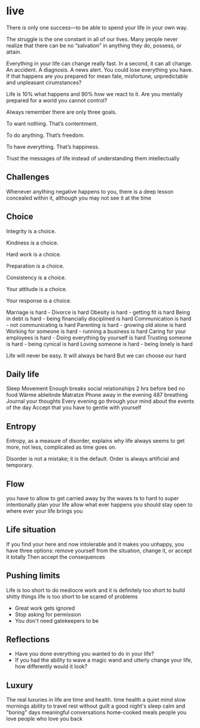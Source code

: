 # live
There is only one success—to be able to spend your life in your own way.

The struggle is the one constant in all of our lives.
Many people never realize that there can be no “salvation” in anything they do, possess, or attain.

Everything in your life can change really fast. In a second, it can all change. An accident. A diagnosis. A news alert. You could lose everything you have. If that happens are you prepared for mean fate, misfortune, unpredictable and unpleasant cirumstances?

Life is 10% what happens and 90% how we react to it.
Are you mentally prepared for a world you cannot control?

Always remember there are only three goals.

To want nothing. That’s contentment.

To do anything. That’s freedom.

To have everything. That’s happiness.

Trust the messages of life instead of understanding them intellectually

## Challenges
Whenever anything negative happens to you, there is a deep lesson concealed within it, although you may not see it at the time

## Choice
Integrity is a choice.

Kindness is a choice.

Hard work is a choice.

Preparation is a choice.

Consistency is a choice.

Your attitude is a choice.

Your response is a choice.

Marriage is hard - Divorce is hard
Obesity is hard - getting fit is hard
Being in debt is hard - being financially disciplined is hard Communication is hard - not communicating is hard
Parenting is hard - growing old alone is hard
Working for someone is hard - running a business is hard
Caring for your employees is hard - Doing everything by yourself is hard
Trusting someone is hard - being cynical is hard
Loving someone is hard - being lonely is hard

Life will never be easy. It will always be hard But we can choose our hard

## Daily life
Sleep
Movement
Enough breaks
social relationships
2 hrs before bed no food
Wärme ableitnde Matratze
Phone away in the evening
487 breathing
Journal your thoughts
Every evening go through your mind about the events of the day
Accept that you have to gentle with yourself
## Entropy
Entropy, as a measure of disorder, explains why life always seems to get more, not less, complicated as time goes on.

Disorder is not a mistake; it is the default. Order is always artificial and temporary.

## Flow
you have to allow to get carried away by the waves ts to hard to super intentionally plan your life allow what ever happens you should stay open to where ever your life brings you
## Life situation
If you find your here and now intolerable and it makes you unhappy, you have three options: remove yourself from the situation, change it, or accept it totally Then accept the consequences
## Pushing limits
Life is too short to do mediocre work and it is definitely too short to build shitty things life is too short to be scared of problems

* Great work gets ignored
* Stop asking for permission
* You don't need gatekeepers to be

## Reflections
- Have you done everything you wanted to do in your life?
- If you had the ability to wave a magic wand and utterly change your life, how differently would it look?

## Luxury
The real luxuries in life are time and health.
time health
a quiet mind
slow mornings
ability to travel
rest without guilt
a good night's sleep
calm and "boring" days
meaningful conversations
home-cooked meals
people you love
people who love you back